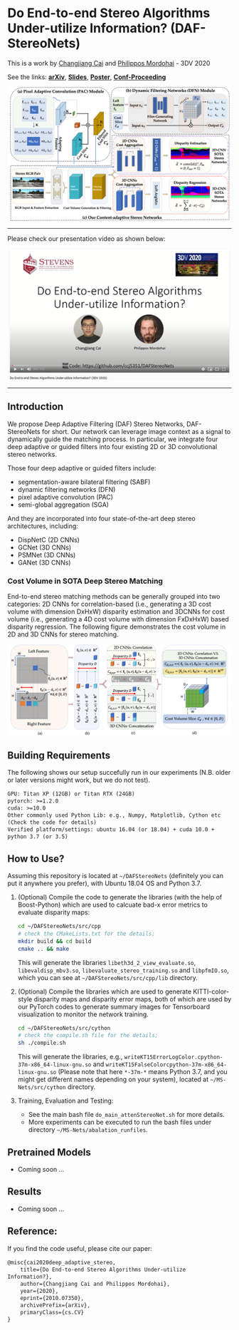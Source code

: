 # Do End-to-end Stereo Algorithms Under-utilize Information? (DAF-StereoNets)

This is a work by [Changjiang Cai](https://www.changjiangcai.com) and [Philippos Mordohai](https://mordohai.github.io/) - 3DV 2020

See the links: [**arXiv**](https://arxiv.org/abs/2010.07350), [**Slides**](https://github.com/ccj5351/DAFStereoNets/blob/master/files/daf-stereo-10mins-final.pdf), [**Poster**](https://github.com/ccj5351/DAFStereoNets/blob/master/files/poster-daf.pdf), [**Conf-Proceeding**](https://github.com/ccj5351/DAFStereoNets/blob/master/files/daf-stereo-3dv-conf20-pub.pdf)

<p align="center">
<img src="files/network-architecture.png", alt="architecture" width="600">
</p>


---

Please check our presentation video as shown below:

<p align="center">
  <a href="https://youtu.be/jarA_fj9z18">
  <img src="files/daf-stereo-10-mins-video.png" alt="10 minute 3DV presentation video link" width="500">
  </a>
</p>

---


## Introduction
We propose Deep Adaptive Filtering (DAF) Stereo Networks, DAF-StereoNets for short. Our network can leverage image context as a signal to dynamically guide the matching process. In particular, we integrate four deep adaptive or guided filters into four existing 2D or 3D convolutional stereo networks. 

Those four deep adaptive or guided filters include:
- segmentation-aware bilateral filtering (SABF)
- dynamic filtering networks (DFN)
- pixel adaptive convolution (PAC)
- semi-global aggregation (SGA)

And they are incorporated into four state-of-the-art deep stereo architectures, including:
- DispNetC (2D CNNs)
- GCNet (3D CNNs)
- PSMNet (3D CNNs)
- GANet (3D CNNs)

### Cost Volume in SOTA Deep Stereo Matching
End-to-end stereo matching methods can be generally grouped into two categories: 
2D CNNs for correlation-based (i.e., generating a 3D cost volume with dimension DxHxW) 
disparity estimation and 3DCNNs for cost volume (i.e., generating a 4D cost volume with 
dimension FxDxHxW) based disparity regression.
The following figure demonstrates the cost volume in 2D and 3D CNNs for stereo matching.

<p align="center">
<img src="files/2D-3D-deep-stereo-nets.png", alt="cost volume" width="600">
</p>

## Building Requirements

The following shows our setup succefully run in our experiments (N.B. older or later versions might work, but we do not test).  

```
GPU: Titan XP (12GB) or Titan RTX (24GB) 
pytorch: >=1.2.0
cuda: >=10.0
Other commonly used Python Lib: e.g., Numpy, Matplotlib, Cython etc (Check the code for details)
Verified platform/settings: ubuntu 16.04 (or 18.04) + cuda 10.0 + python 3.7 (or 3.5)
```

## How to Use?

Assuming this repository is located at `~/DAFStereoNets` (definitely you can put it anywhere you prefer), with Ubuntu 18.04 OS and Python 3.7.

1. (Optional) Compile the code to generate the libraries (with the help of Boost-Python) which are used to calcuate bad-x error metrics to evaluate disparity maps:

   ```bash
   cd ~/DAFStereoNets/src/cpp
   # check the CMakeLists.txt for the details;
   mkdir build && cd build
   cmake .. && make
   ```

   This will generate the libraries `libeth3d_2_view_evaluate.so`, `libevaldisp_mbv3.so`, `libevaluate_stereo_training.so`  and `libpfmIO.so`, which you can see at `~/DAFStereoNets/src/cpp/lib` directory.

2. (Optional) Compile the libraries which are used to generate KITTI-color-style disparity maps and disparity error maps, both of which are used by our PyTorch codes to generate summary images for Tensorboard visualization to monitor the network training.
   ```bash
   cd ~/DAFStereoNets/src/cython
   # check the compile.sh file for the details;
   sh ./compile.sh
   ```
   This will generate the libraries, e.g., `writeKT15ErrorLogColor.cpython-37m-x86_64-linux-gnu.so`  and `writeKT15FalseColorcpython-37m-x86_64-linux-gnu.so` (Please note that here `*-37m-*` means Python 3.7, and you might get different names depending on your system), located at `~/MS-Nets/src/cython` directory.

3. Training, Evaluation and Testing:
   - See the main bash file `do_main_attenStereoNet.sh` for more details.
   - More experiments can be executed to run the bash files under directory `~/MS-Nets/abalation_runfiles`.

## Pretrained Models
 - Coming soon ...

## Results
 - Coming soon ...

## Reference:
If you find the code useful, please cite our paper:
```
@misc{cai2020deep_adaptive_stereo,
    title={Do End-to-end Stereo Algorithms Under-utilize Information?}, 
	author={Changjiang Cai and Philippos Mordohai},
	year={2020},
	eprint={2010.07350},
	archivePrefix={arXiv},
	primaryClass={cs.CV}
}
```
